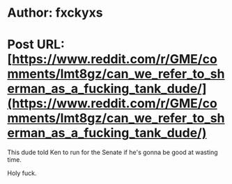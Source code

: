 # Author: fxckyxs
# Post URL: [https://www.reddit.com/r/GME/comments/lmt8gz/can_we_refer_to_sherman_as_a_fucking_tank_dude/](https://www.reddit.com/r/GME/comments/lmt8gz/can_we_refer_to_sherman_as_a_fucking_tank_dude/)


This dude told Ken to run for the Senate if he's gonna be good at wasting time. 

Holy fuck.